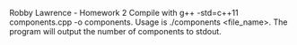 Robby Lawrence - Homework 2
Compile with g++ -std=c++11 components.cpp -o components. Usage is ./components <file_name>.
The program will output the number of components to stdout.
